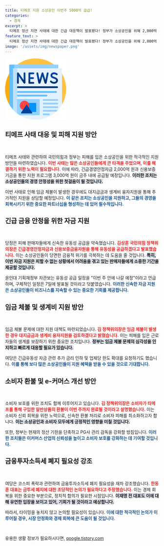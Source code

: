 ```yaml
---
title: 티메프 지원 소상공인 이번주 5000억 급급!
categories:
  - 경제
excerpt: >
  티메프 정산 지연 사태에 대한 긴급 대응책이 발표됐다! 정부가 소상공인을 위해 2,000억 원과 3,000억 원 지원을 약속하며, 소비자 환불도 이번 주 내 완료할 계획이다. 피해 기업 지원과 이커머스 정산기한 단축 방안이 논의됐다.
feature_text: >
  티메프 정산 지연 사태에 대한 긴급 대응책이 발표됐다! 정부가 소상공인을 위해 2,000억 원과 3,000억 원 지원을 약속하며, 소비자 환불도 이번 주 내 완료할 계획이다. 피해 기업 지원과 이커머스 정산기한 단축 방안이 논의됐다.
image: '/assets/img/newspaper.png'
---
```


<p><img src="/assets/img/newspaper.png" alt="kimp 속보" /></p>

<h2 data-ke-size="size26">티메프 사태 대응 및 피해 지원 방안</h2>

<p data-ke-size="size16">&nbsp;</p>

<p>티메프 사태와 관련하여 국민의힘과 정부는 피해를 입은 소상공인을 위한 적극적인 지원 방안을 마련하였습니다. <b><span style="color: #ee2323;">이번 사태는 많은 소상공인들에게 큰 타격을 주었으며, 이를 해결하기 위한 노력이 필요합니다.</span></b> 이에 따라, 긴급경영안정자금 2,000억 원과 신용보증기금을 통한 지원 프로그램 3,000억 원이 금주 내에 공급될 예정입니다. <b><span style="background-color: #21538527;">이러한 조치는 소상공인들의 경영 안정성을 위한 첫걸음이 될 것입니다.</span></b> </p>

<p>이번 사태로 인해 임금 체불이 발생한 경우에도 대지급금과 생계비 융자지원을 통해 추가적인 지원을 상담할 예정입니다. <b><span style="color: #1a5490;">이 같은 조치는 소상공인을 지원하고, 그들의 경영을 회복시키기 위한 중요한 파트너십을 형성하는 데 있어 필수적입니다.</span></b></p>

<h2 data-ke-size="size26">긴급 금융 안정을 위한 자금 지원</h2>

<p data-ke-size="size16">&nbsp;</p>

<p>당정은 피해 판매자들에게 신속한 유동성 공급을 약속했습니다. <b><span style="color: #ee2323;">김상훈 국민의힘 정책위의장은 긴급경영안정자금과 신용보증금융자원을 통해 유동성을 공급하겠다고 발표했습니다.</span></b> 이는 소상공인들이 당면한 금융적 위기를 극복하는 데 도움을 줄 것입니다. <b><span style="background-color: #21538527;">특히, 이번 자금 지원은 피할 수 없는 상황에서 어려움을 겪고 있는 판매자들에게 소중한 기간을 제공할 것입니다.</span></b></p>

<p>윤인대 기획재정부 차관보는 유동성 공급 일정을 "이번 주 안에 나갈 예정"이라고 언급하며, 구체적인 일정은 7일에 발표될 것이라고 덧붙였습니다. <b><span style="color: #1a5490;">이러한 신속한 자금 지원은 소상공인들이 비즈니스를 지속할 수 있는 중요한 기회를 제공합니다.</span></b></p>

<h2 data-ke-size="size26">임금 체불 및 생계비 지원 방안</h2>

<p data-ke-size="size16">&nbsp;</p>

<p>임금 체불 문제에 대한 지원 대책도 마련되었습니다. <b><span style="color: #ee2323;">김 정책위의장은 임금 체불이 발생한 경우 대지급금과 생계비 융자지원을 검토하겠다고 밝혔습니다.</span></b> 이는 피해를 입은 근로자들의 생계를 보장하기 위한 중요한 조치입니다. <b><span style="background-color: #21538527;">정부는 임금 체불 문제의 심각성을 인지하고 빠르게 대응할 필요가 있습니다.</span></b> </p>

<p>여당은 긴급유동성 자금 관련 추가 금리 인하 및 업체당 한도 확대를 요청하기도 했습니다. <b><span style="color: #1a5490;">이를 통해 보다 많은 소상공인들이 지원 혜택을 받을 수 있을 것으로 기대합니다.</span></b> </p>

<h2 data-ke-size="size26">소비자 환불 및 e-커머스 개선 방안</h2>

<p data-ke-size="size16">&nbsp;</p>

<p>소비자 보호를 위한 조치도 함께 이루어지고 있습니다. <b><span style="color: #ee2323;">김 정책위의장은 소비자가 티메프를 통해 구입한 일반상품의 환불이 이번 주까지 완료될 것이라고 설명했습니다.</span></b> 이는 소비자 신뢰 회복을 위한 노력으로, 신속한 환불 처리로 소비자 피해를 최소화하고자 합니다. <b><span style="background-color: #21538527;">이는 소상공인과 소비자 모두에게 긍정적인 영향을 미칠 것입니다.</span></b></p>

<p>또한, 정부는 현재의 정산 기한을 단축하고 PG사 관리 감독을 강화할 방침입니다. <b><span style="color: #1a5490;">이러한 조치들은 이커머스 산업의 신뢰성을 높이고 소비자 보호를 강화하는 데 기여할 것입니다.</span></b></p>

<h2 data-ke-size="size26">금융투자소득세 폐지 필요성 강조</h2>

<p data-ke-size="size16">&nbsp;</p>

<p>여당은 코스피 폭락과 관련하여 금융투자소득세 폐지 필요성을 재차 강조했습니다. <b><span style="color: #ee2323;">한동훈 대표는 금투세 폐지에 대한 초당적인 논의가 필요하다고 주장했습니다.</span></b> 이는 경제 회복을 위한 중요한 부분으로, 정치적 합의가 필요한 시점입니다. <b><span style="background-color: #21538527;">이재명 전 대표도 이에 대해 유연한 입장을 보이고 있어, 기회가 될 것이라고 예상합니다.</span></b></p>

<p>따라서, 타이밍을 놓치지 않고 논의할 필요성이 있습니다. <b><span style="color: #1a5490;">이에 대한 적극적인 논의가 이루어질 경우, 시장 안정화와 경제 회복에 큰 도움이 될 것입니다.</span></b></p>

<p data-ke-size="size16">&nbsp;</p>
유용한 생활 정보가 필요하시다면, <a href="https://qoogle.tistory.com" rel="dofollow">qoogle.tistory.com</a>


